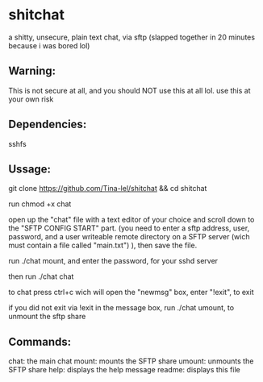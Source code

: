 # shitchat
a shitty, unsecure, plain text chat, via sftp (slapped together in 20 minutes because i was bored lol)

Warning:
-
This is not secure at all, and you should NOT use this at all lol. use this at your own risk

Dependencies:
-
sshfs

Ussage:
-

git clone https://github.com/Tina-lel/shitchat && cd shitchat

run chmod +x chat

open up the "chat" file with a text editor of your choice and scroll down to the "SFTP CONFIG START" part. (you need to enter a sftp address, user, password, and a user writeable remote directory on a SFTP server (wich must contain a file called "main.txt") ), then save the file.

run ./chat mount, and enter the password, for your sshd server

then run ./chat chat

to chat press ctrl+c wich will open the "newmsg" box, enter "!exit", to exit

if you did not exit via !exit in the message box, run ./chat umount, to unmount the sftp share

Commands:
-

chat: the main chat
mount: mounts the SFTP share
umount: unmounts the SFTP share
help: displays the help message
readme: displays this file
